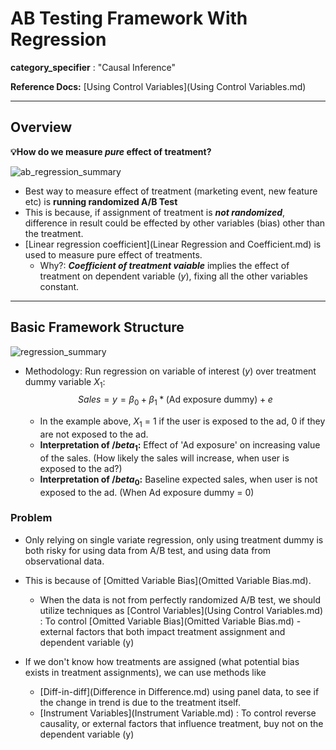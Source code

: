 # AB Testing Framework With Regression

**category_specifier** : "Causal Inference"

**Reference Docs:** [Using Control Variables](Using Control Variables.md)

---

## Overview

**💡How do we measure *pure* effect of treatment?**

![ab_regression_summary](../images/ab_regression_summary.png)

* Best way to measure effect of treatment (marketing event, new feature etc) is **running randomized A/B Test**
* This is because, if assignment of treatment is ***not randomized***, difference in result could be effected by other variables (bias) other than the treatment.
* [Linear regression coefficient](Linear Regression and Coefficient.md) is used to measure pure effect of treatments.
  * Why?: ***Coefficient of treatment vaiable*** implies the effect of treatment on dependent variable (*y*), fixing all the other variables constant.

---

## Basic Framework Structure

![regression_summary](../images/regression_summary.png)

* Methodology: Run regression on variable of interest ($y$) over treatment dummy variable $X_1$:
  $$
  Sales = y = \beta_0 + \beta_1*\text{(Ad exposure dummy)}+ e
  $$

  * In the example above, $X_1$ = 1 if the user is exposed to the ad, 0 if they are not exposed to the ad.
  * **Interpretation of $/beta_1$:** Effect of 'Ad exposure' on increasing value of the sales. (How likely the sales will increase, when user is exposed to the ad?)
  * **Interpretation of $/beta_0$:** Baseline expected sales, when user is not exposed to the ad. (When Ad exposure dummy = 0)

### Problem

* Only relying on single variate regression, only using treatment dummy is both risky for using data from A/B test, and using data from observational data.
* This is because of  [Omitted Variable Bias](Omitted Variable Bias.md). 
  * When the data is not from perfectly randomized A/B test, we should utilize techniques as [Control Variables](Using Control Variables.md) : To control [Omitted Variable Bias](Omitted Variable Bias.md) - external factors that both impact treatment assignment and dependent variable (y)

* If we don't know how treatments are assigned (what potential bias exists in treatment assignments), we can use methods like 
  * [Diff-in-diff](Difference in Difference.md) using panel data, to see if the change in trend is due to the treatment itself.
  * [Instrument Variables](Instrument Variable.md) : To control reverse causality, or external factors that influence treatment, buy not on the  dependent variable (y)
